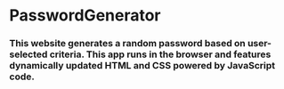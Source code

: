 # PasswordGenerator
### This website generates a random password based on user-selected criteria. This app runs in the browser and features dynamically updated HTML and CSS powered by JavaScript code.
